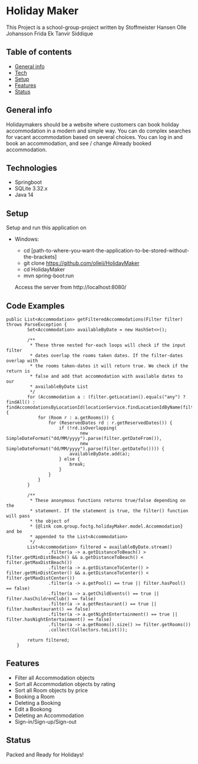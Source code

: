 # Holiday Maker
This Project is a school-group-project written by
Stoffmeister Hansen
Olle Johansson
Frida Ek
Tanvir Siddique


## Table of contents
* [General info](#general-info)
* [Tech](#tech)
* [Setup](#setup)
* [Features](#features)
* [Status](#status)


## General info
Holidaymakers should be a website where customers can book
holiday accommodation in a modern and simple way.
You can do complex searches for vacant accommodation based on several choices.
You can log in and book an accommodation, and see / change Already booked
accommodation.

## Technologies
* Springboot
* SQLite 3.32.x
* Java 14

## Setup
Setup and run this application on

 - Windows:
    * cd [path-to-where-you-want-the-application-to-be-stored-without-the-brackets]
    * git clone https://github.com/ollejj/HolidayMaker
    * cd HolidayMaker
    * mvn spring-boot:run

    Access the server from http://localhost:8080/


## Code Examples

```
public List<Accommodation> getFilteredAccommodations(Filter filter) throws ParseException {
        Set<Accommodation> availableByDate = new HashSet<>();

        /**
         * These three nested for-each loops will check if the input filter
         * dates overlap the rooms taken dates. If the filter-dates overlap with
         * the rooms taken-dates it will return true. We check if the return is
         * false and add that accommodation with available dates to our
         * availableByDate List
         */
        for (Accommodation a : (filter.getLocation().equals("any") ? findAll() : findAccomodationsByLocationId(locationService.findLocationIdByName(filter.getLocation())))) {
            for (Room r : a.getRooms()) {
                for (ReservedDates rd : r.getReservedDates()) {
                    if (!rd.isOverlapping(
                            new SimpleDateFormat("dd/MM/yyyy").parse(filter.getDateFrom()),
                            new SimpleDateFormat("dd/MM/yyyy").parse(filter.getDateTo()))) {
                        availableByDate.add(a);
                    } else {
                        break;
                    }
                }
            }
        }

        /**
         * These anonymous functions returns true/false depending on the
         * statement. If the statement is true, the filter() function will pass
         * the object of
         * {@link com.group.foctg.holidayMaker.model.Accommodation} and be
         * appended to the List<Accommodation>
         */
        List<Accommodation> filtered = availableByDate.stream()
                .filter(a -> a.getDistanceToBeach() > filter.getMinDistBeach() && a.getDistanceToBeach() < filter.getMaxDistBeach())
                .filter(a -> a.getDistanceToCenter() > filter.getMinDistCenter() && a.getDistanceToCenter() < filter.getMaxDistCenter())
                .filter(a -> a.getPool() == true || filter.hasPool() == false)
                .filter(a -> a.getChildEvents() == true || filter.hasChildrenClub() == false)
                .filter(a -> a.getRestaurant() == true || filter.hasRestaurant() == false)
                .filter(a -> a.getNightEntertainment() == true || filter.hasNightEntertainment() == false)
                .filter(a -> a.getRooms().size() >= filter.getRooms())
                .collect(Collectors.toList());

        return filtered;
    }
```
  
  
  
  

## Features

* Filter all Accommodation objects
* Sort all Accommodation objects by rating
* Sort all Room objects by price
* Booking a Room
* Deleting a Booking
* Edit a Bookong
* Deleting an Accommodation
* Sign-in/Sign-up/Sign-out

## Status
Packed and Ready for Holidays!
